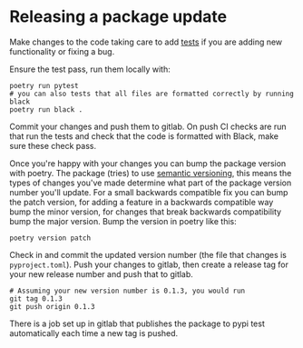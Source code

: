 # Releasing a package update

Make changes to the code taking care to add [tests](https://gitlabsbnb.irbbarcelona.org/alenes/signaturizer3d/-/tree/main/tests) if you are adding new functionality 
or fixing a bug.

Ensure the test pass, run them locally with:
```shell
poetry run pytest
# you can also tests that all files are formatted correctly by running black
poetry run black .
```

Commit your changes and push them to gitlab.
On push CI checks are run that run the tests and check that the code is formatted with Black, make sure these check pass.

Once you're happy with your changes you can bump the package version with poetry. The package (tries) to use [semantic versioning](https://semver.org/),
this means the types of changes you've made determine what part of the package version number you'll update. For a small backwards compatible
fix you can bump the patch version, for adding a feature in a backwards compatible way bump the minor version, for changes that break
backwards compatibility bump the major version. Bump the version in poetry like this:
```shell
poetry version patch
```
Check in and commit the updated version number (the file that changes is `pyproject.toml`).
Push your changes to gitlab, then create a release tag for your new release number and push that to gitlab.

```shell
# Assuming your new version number is 0.1.3, you would run
git tag 0.1.3
git push origin 0.1.3
```
There is a job set up in gitlab that publishes the package to pypi test automatically each time a new tag is pushed.